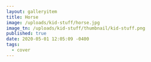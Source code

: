 ```yaml
---
layout: galleryitem
title: Horse
image: /uploads/kid-stuff/horse.jpg
image_tn: /uploads/kid-stuff/thumbnail/kid-stuff.png
published: true
date: 2020-05-01 12:05:09 -0400
tags:
  - cover
---
```

